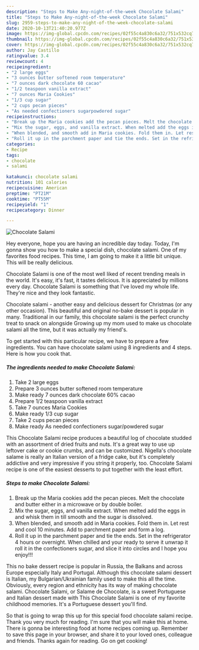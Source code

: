 ```yaml
---
description: "Steps to Make Any-night-of-the-week Chocolate Salami"
title: "Steps to Make Any-night-of-the-week Chocolate Salami"
slug: 2959-steps-to-make-any-night-of-the-week-chocolate-salami
date: 2020-10-13T21:40:20.977Z
image: https://img-global.cpcdn.com/recipes/02f55c4a830c6a32/751x532cq70/chocolate-salami-recipe-main-photo.jpg
thumbnail: https://img-global.cpcdn.com/recipes/02f55c4a830c6a32/751x532cq70/chocolate-salami-recipe-main-photo.jpg
cover: https://img-global.cpcdn.com/recipes/02f55c4a830c6a32/751x532cq70/chocolate-salami-recipe-main-photo.jpg
author: Jay Castillo
ratingvalue: 3.4
reviewcount: 4
recipeingredient:
- "2 large eggs"
- "3 ounces butter softened room temperature"
- "7 ounces dark chocolate 60 cacao"
- "1/2 teaspoon vanilla extract"
- "7 ounces Maria Cookies"
- "1/3 cup sugar"
- "2 cups pecan pieces"
- "As needed confectioners sugarpowdered sugar"
recipeinstructions:
- "Break up the Maria cookies add the pecan pieces. Melt the chocolate and butter either in a microwave or by double boiler."
- "Mix the sugar, eggs, and vanilla extract. When melted add the eggs in and whisk them in till smooth and the sugar is dissolved."
- "When blended, and smooth add in Maria cookies. Fold them in. Let rest and cool 10 minutes. Add to parchment paper and form a log."
- "Roll it up in the parchment paper and tie the ends. Set in the refrigerator 4 hours or overnight. When chilled and your ready to serve it unwrap it roll it in the confectioners sugar, and slice it into circles and I hope you enjoy!!!"
categories:
- Recipe
tags:
- chocolate
- salami

katakunci: chocolate salami 
nutrition: 101 calories
recipecuisine: American
preptime: "PT21M"
cooktime: "PT55M"
recipeyield: "1"
recipecategory: Dinner

---
```



![Chocolate Salami](https://img-global.cpcdn.com/recipes/02f55c4a830c6a32/751x532cq70/chocolate-salami-recipe-main-photo.jpg)

Hey everyone, hope you are having an incredible day today. Today, I'm gonna show you how to make a special dish, chocolate salami. One of my favorites food recipes. This time, I am going to make it a little bit unique. This will be really delicious.

Chocolate Salami is one of the most well liked of recent trending meals in the world. It's easy, it's fast, it tastes delicious. It is appreciated by millions every day. Chocolate Salami is something that I've loved my whole life. They're nice and they look fantastic.

Chocolate salami - another easy and delicious dessert for Christmas (or any other occasion). This beautiful and original no-bake dessert is popular in many. Traditional in our family, this chocolate salami is the perfect crunchy treat to snack on alongside Growing up my mom used to make us chocolate salami all the time, but it was actually my friend&#39;s.


To get started with this particular recipe, we have to prepare a few ingredients. You can have chocolate salami using 8 ingredients and 4 steps. Here is how you cook that.

<!--inarticleads1-->

##### The ingredients needed to make Chocolate Salami:

1. Take 2 large eggs
1. Prepare 3 ounces butter softened room temperature
1. Make ready 7 ounces dark chocolate 60% cacao
1. Prepare 1/2 teaspoon vanilla extract
1. Take 7 ounces Maria Cookies
1. Make ready 1/3 cup sugar
1. Take 2 cups pecan pieces
1. Make ready As needed confectioners sugar/powdered sugar


This Chocolate Salami recipe produces a beautiful log of chocolate studded with an assortment of dried fruits and nuts. It&#39;s a great way to use up leftover cake or cookie crumbs, and can be customized. Nigella&#39;s chocolate salame is really an Italian version of a fridge cake, but it&#39;s completely addictive and very impressive if you string it properly, too. Chocolate Salami recipe is one of the easiest desserts to put together with the least effort. 

<!--inarticleads2-->

##### Steps to make Chocolate Salami:

1. Break up the Maria cookies add the pecan pieces. Melt the chocolate and butter either in a microwave or by double boiler.
1. Mix the sugar, eggs, and vanilla extract. When melted add the eggs in and whisk them in till smooth and the sugar is dissolved.
1. When blended, and smooth add in Maria cookies. Fold them in. Let rest and cool 10 minutes. Add to parchment paper and form a log.
1. Roll it up in the parchment paper and tie the ends. Set in the refrigerator 4 hours or overnight. When chilled and your ready to serve it unwrap it roll it in the confectioners sugar, and slice it into circles and I hope you enjoy!!!


This no bake dessert recipe is popular in Russia, the Balkans and across Europe especially Italy and Portugal. Although this chocolate salami dessert is Italian, my Bulgarian/Ukrainian family used to make this all the time. Obviously, every region and ethnicity has its way of making chocolate salami. Chocolate Salami, or Salame de Chocolate, is a sweet Portuguese and Italian dessert made with This Chocolate Salami is one of my favorite childhood memories. It&#39;s a Portuguese dessert you&#39;ll find. 

So that is going to wrap this up for this special food chocolate salami recipe. Thank you very much for reading. I'm sure that you will make this at home. There is gonna be interesting food at home recipes coming up. Remember to save this page in your browser, and share it to your loved ones, colleague and friends. Thanks again for reading. Go on get cooking!
